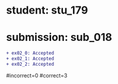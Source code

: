 # student: stu_179
# submission: sub_018

```diff
+ ex02_0: Accepted
+ ex02_1: Accepted
+ ex02_2: Accepted
```
#incorrect=0
#correct=3
